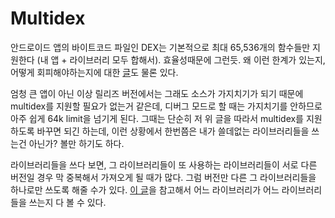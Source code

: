 # Multidex

안드로이드 앱의 바이트코드 파일인 DEX는 기본적으로 최대 65,536개의 함수들만 지원한다 (내 앱 + 라이브러리 모두 합해서).
효율성때문에 그런듯. 왜 이런 한계가 있는지, 어떻게 회피해야하는지에 대한 [글](https://developer.android.com/studio/build/multidex)도 물론 있다.

엄청 큰 앱이 아닌 이상 릴리즈 버전에서는 그래도 소스가 가지치기가 되기 때문에 multidex를 지원할 필요가 없는거 같은데,
디버그 모드로 할 때는 가지치기를 안하므로 아주 쉽게 64k limit을 넘기게 된다.
그때는 단순히 저 위 글을 따라서 multidex를 지원하도록 바꾸면 되긴 하는데,
이런 상황에서 한번쯤은 내가 쓸데없는 라이브러리들을 쓰는건 아닌가? 볼만 하기도 하다.

라이브러리들을 쓰다 보면, 그 라이브러리들이 또 사용하는 라이브러리들이 서로 다른 버전일 경우 막 중복해서 가져오게 될 때가 많다.
그럼 버전만 다른 그 라이브러리들을 하나로만 쓰도록 해줄 수가 있다.
[이 글](https://stackoverflow.com/a/49901209)을 참고해서 어느 라이브러리가 어느 라이브러리들을 쓰는지 다 볼 수 있다.
